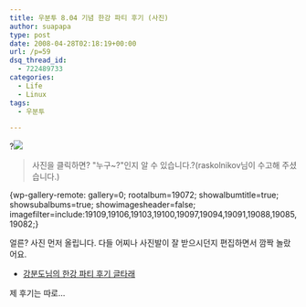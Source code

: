 ```yaml
---
title: 우분투 8.04 기념 한강 파티 후기 (사진)
author: suapapa
type: post
date: 2008-04-28T02:18:19+00:00
url: /p=59
dsq_thread_id:
  - 722489733
categories:
  - Life
  - Linux
tags:
  - 우분투

---
```

?[![](https://asset.homin.dev/blog/2008/04/imgp9594_hdr.jpg)](http://www.ubuntu.or.kr/viewtopic.php?p=650#p650)

> 사진을 클릭하면? "누구~?"인지 알 수 있습니다.?(raskolnikov님이 수고해 주셨습니다.)



{wp-gallery-remote: gallery=0; rootalbum=19072; showalbumtitle=true; showsubalbums=true; showimagesheader=false; imagefilter=include:19109,19106,19103,19100,19097,19094,19091,19088,19085,19082;}

얼른? 사진 먼저 올립니다. 다들 어찌나 사진발이 잘 받으시던지 편집하면서 깜짝 놀랐어요.

  * [강분도님의 한강 파티 후기 글타래][1]

제 후기는 따로&#8230;

 [1]: http://www.ubuntu.or.kr/viewtopic.php?f=4&t=200